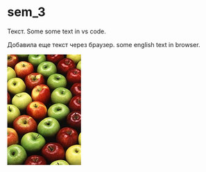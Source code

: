 # sem_3

Текст. Some some text in vs code.

Добавила еще текст через браузер. some english text in browser.

![Это яблоки](Apples.jpg)